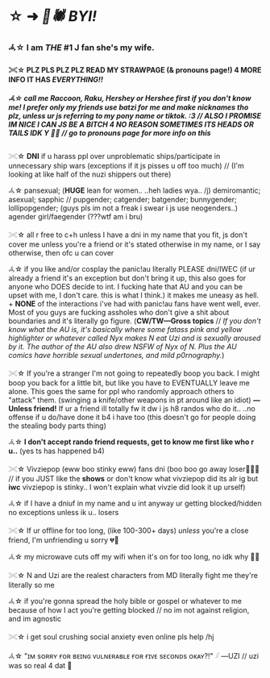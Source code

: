 # ☆ ➜  ***🦇🕷 BYI!***

### 𖥂☆ I am *THE* #1 J fan she's my wife.

#### 𓏵☆ PLZ PLS PLZ PLZ READ MY STRAWPAGE (& pronouns page!) 4 MORE INFO IT HAS *EVERYTHING!!*

##### 𖥂☆ call me Raccoon, Raku, Hershey or Hershee first if you don't know me!  I *prefer* only my friends use batzi for me and make nicknames tho plz, unless ur js referring to my pony name or tiktok. :3  //  ALSO I PROMISE IM NICE I CAN JS BE A BITCH 4 NO REASON SOMETIMES ITS HEADS OR TAILS IDK Y 🧍‍♀️ // go to pronouns page for more info on this

𓏵☆ **DNI** if u harass ppl over unproblematic ships/participate in unnecessary ship wars (exceptions if it js pisses u off too much) // (I'm looking at like half of the nuzi shippers out there)

𖥂☆ pansexual; (**HUGE** lean for women.. ..heh ladies wya.. /j) demiromantic; asexual; sapphic  //  pupgender; catgender; batgender; bunnygender; lollipopgender; (guys pls im not a freak i swear i js use neogenders..) agender girl/faegender (???wtf am i bru)

𓏵☆ all r free to c+h unless I have a dni in my name that you fit, js don't cover me unless you're a friend or it's stated otherwise in my name, or I say otherwise, then ofc u can cover

𖥂☆ if you like and/or cosplay the panic!au literally PLEASE dni/IWEC (if ur already a friend it's an exception but don't bring it up, this also goes for anyone who DOES decide to int. I fucking hate that AU and you can be upset with me, I don't care. this is what I think.) it makes me uneasy as hell. + **NONE** of the interactions i've had with panic!au fans have went well, ever. Most of you guys are fucking assholes who don't give a shit about boundaries and it's literally go figure. (**CW/TW—Gross topics** // *If you *don't* know what the AU is, it's basically where some fatass pink and yellow highlighter or whatever called Nyx makes N eat Uzi and is sexually aroused by it. The author of the AU also drew NSFW of Nyx of N. Plus the AU comics have horrible sexual undertones, and mild p0rnography.*) 

𓏵☆ If you're a stranger I'm not going to repeatedly boop you back.  I might boop you back for a little bit, but like you have to EVENTUALLY leave me alone.  This goes the same for ppl who randomly approach others to "attack" them. (swinging a knife/other weapons in pt around like an idiot)  **—Unless friend!**  If ur a friend ill totally fw it dw i js h8 randos who do it..  ..no offense if u do/have done it b4 i have too (this doesn't go for people doing the stealing body parts thing) 

𖥂☆ **I don't accept rando friend requests, get to know me first like who r u..**  (yes ts has happened b4)

𓏵☆ Vivziepop (eww boo stinky eww) fans dni (boo boo go away loser🍅🍅🍅 // if you JUST like the **shows** or don't know what vivziepop did its alr ig but **iwc** vivziepop is stinky..  I won't explain what vivzie did look it up urself)

𖥂☆ if I have a dniuf in my name and u int anyway ur getting blocked/hidden no exceptions unless ik u..  losers

𓏵☆ If ur offline for too long, (like 100-300+ days) *unless* you're a close friend, I'm unfriending u sorry 💔🥀

𖥂☆ my microwave cuts off my wifi when it's on for too long, no idk why 🧍‍♀️

𓏵☆ N and Uzi are the realest characters from MD literally fight me they're literally so me

𖥂☆ if you're gonna spread the holy bible or gospel or whatever to me because of how I act you're getting blocked  //  no im not against religion, and im agnostic

𓏵☆ i get soul crushing social anxiety even online pls help /hj

𖥂☆ "ɪᴍ sᴏʀʀʏ ғᴏʀ ʙᴇɪɴɢ ᴠᴜʟɴᴇʀᴀʙʟᴇ ғᴏʀ ғɪᴠᴇ sᴇᴄᴏɴᴅs ᴏᴋᴀʏ?!"  𓆪  —UZI // uzi was so real 4 dat 🦇
